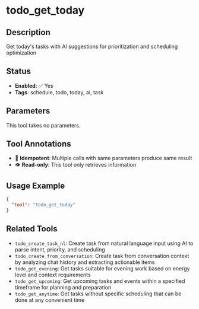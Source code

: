# todo_get_today

## Description
Get today's tasks with AI suggestions for prioritization and scheduling optimization

## Status
- **Enabled**: ✅ Yes
- **Tags**: schedule, todo, today, ai, task

## Parameters

This tool takes no parameters.

## Tool Annotations

- 🔄 **Idempotent**: Multiple calls with same parameters produce same result
- 👁️ **Read-only**: This tool only retrieves information

## Usage Example

```json
{
  "tool": "todo_get_today"
}
```

## Related Tools

- `todo_create_task_nl`: Create task from natural language input using AI to parse intent, priority, and scheduling
- `todo_create_from_conversation`: Create task from conversation context by analyzing chat history and extracting actionable items
- `todo_get_evening`: Get tasks suitable for evening work based on energy level and context requirements
- `todo_get_upcoming`: Get upcoming tasks and events within a specified timeframe for planning and preparation
- `todo_get_anytime`: Get tasks without specific scheduling that can be done at any convenient time

